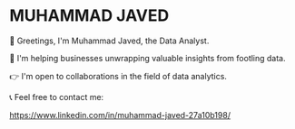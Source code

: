 # MUHAMMAD JAVED

💖 Greetings, I'm Muhammad Javed, the Data Analyst.

🚗 I'm helping businesses unwrapping valuable insights from footling data.

👉 I'm open to collaborations in the field of data analytics.

📞 Feel free to contact me:

https://www.linkedin.com/in/muhammad-javed-27a10b198/
